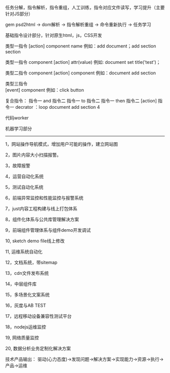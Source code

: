 任务分解，指令解析，指令重组，人工训练，指令对应文件读写，学习提升（主要针对JS部分）

gem psd2html -> dom解析 -> 指令解析重组 -> 命令重新执行 -> 任务学习

基础指令设计部分，针对原生html，js，CSS开发

类型一指令
[action] component name
例如：add document；add section section

类型一指令
component  [action] attr(value)
例如:  document set title('test')；

类型二指令
component [action] component
例如：document add section

类型三指令  
[event] component
例如：click button

复合指令：
指令一 and 指令二
指令一 to 指令二
指令一 then 指令二
[action] 指令一 decrator ：loop document add section 4

代码worker

机器学习部分

--------------
1，网站操作导航模式，增加用户可能的操作，建立网站图

2，图片内容大小扫描报警。

3，故障报警

4，运营自动化系统

5，测试自动化系统

6，前端异常监控和性能监控与报警系统

7，just内容工程构建与线上打包体系

8，组件化体系与公共库管理解决方案

9，前端组件管理体系与组件demo开发调试

10, sketch demo file线上修改

11, 运维系统自动化

12，文档系统，带sitemap

13，cdn文件发布系统

14，中层组件库

15，多场景化文案系统

16，灰度与AB TEST

17，远程移动设备兼容性测试平台

18，nodejs运维监控

19, 网络质量监控

20, 数据分析业务定制化解决方案

技术产品输出：
驱动(心力态度)->发现问题->解决方案->实现能力->资源->执行->产品->运维
